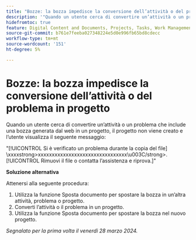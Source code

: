 ```yaml
---
title: "Bozze: la bozza impedisce la conversione dell’attività o del problema in progetto"
description: '"Quando un utente cerca di convertire un’attività o un problema che include una bozza generata dal web in un progetto, il progetto non viene creato e l’utente visualizza un messaggio. È disponibile una soluzione alternativa.”'
hidefromtoc: true
feature: Digital Content and Documents, Projects, Tasks, Work Management
source-git-commit: b761e7feeba027348224e5d0e996fb65bd8cdecc
workflow-type: tm+mt
source-wordcount: '151'
ht-degree: 5%

---
```



# Bozze: la bozza impedisce la conversione dell’attività o del problema in progetto

Quando un utente cerca di convertire un’attività o un problema che include una bozza generata dal web in un progetto, il progetto non viene creato e l’utente visualizza il seguente messaggio:

&quot;[!UICONTROL Si è verificato un problema durante la copia del file] \xxxxstrong>xxxxxxxxxxxxxxxxxxxxxxxxxxxxxxxx\u003C\/strong>. [!UICONTROL Rimuovi il file o contatta l’assistenza e riprova.]&quot;

**Soluzione alternativa**

Attenersi alla seguente procedura:

1. Utilizza la funzione Sposta documento per spostare la bozza in un’altra attività, problema o progetto.
2. Converti l’attività o il problema in un progetto.
3. Utilizza la funzione Sposta documento per spostare la bozza nel nuovo progetto.

_Segnalato per la prima volta il venerdì 28 marzo 2024._


